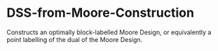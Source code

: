 # DSS-from-Moore-Construction
Constructs an optimally block-labelled Moore Design, or equivalently a point labelling of the dual of the Moore Design.
